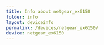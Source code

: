 ```yaml
---
title: Info about netgear_ex6150
folder: info
layout: deviceinfo
permalink: /devices/netgear_ex6150/
device: netgear_ex6150
---
```

